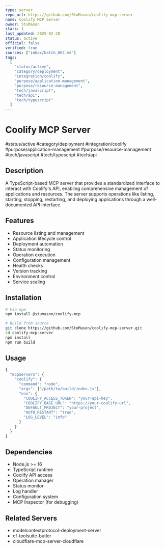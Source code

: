 ```yaml
---
type: server
repo_url: https://github.com/StuMason/coolify-mcp-server
name: Coolify MCP Server
owner: StuMason
stars: 1
last_updated: 2025-02-28
status: active
official: false
verified: true
sources: ["inbox/batch_007.md"]
tags:
  [
    "status/active",
    "category/deployment",
    "integration/coolify",
    "purpose/application-management",
    "purpose/resource-management",
    "tech/javascript",
    "tech/api",
    "tech/typescript"
  ]
---
```


# Coolify MCP Server

#status/active #category/deployment #integration/coolify #purpose/application-management #purpose/resource-management #tech/javascript #tech/typescript #tech/api

## Description

A TypeScript-based MCP server that provides a standardized interface to interact with Coolify's API, enabling comprehensive management of applications and resources. The server supports operations like listing, starting, stopping, restarting, and deploying applications through a well-documented API interface.

## Features

- Resource listing and management
- Application lifecycle control
- Deployment automation
- Status monitoring
- Operation execution
- Configuration management
- Health checks
- Version tracking
- Environment control
- Service scaling

## Installation

```bash
# Via npm
npm install @stumason/coolify-mcp

# Build from source
git clone https://github.com/StuMason/coolify-mcp-server.git
cd coolify-mcp-server
npm install
npm run build
```

## Usage

```javascript
{
  "mcpServers": {
    "coolify": {
      "command": "node",
      "args": ["/path/to/build/index.js"],
      "env": {
        "COOLIFY_ACCESS_TOKEN": "your-api-key",
        "COOLIFY_BASE_URL": "https://your-coolify-url",
        "DEFAULT_PROJECT": "your-project",
        "AUTO_RESTART": "true",
        "LOG_LEVEL": "info"
      }
    }
  }
}
```

## Dependencies

- Node.js >= 16
- TypeScript runtime
- Coolify API access
- Operation manager
- Status monitor
- Log handler
- Configuration system
- MCP Inspector (for debugging)

## Related Servers

- modelcontextprotocol-deployment-server
- cf-toolsuite-butler
- cloudflare-mcp-server-cloudflare